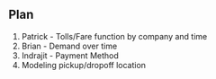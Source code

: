 ## Plan

1. Patrick - Tolls/Fare function by company and time
2. Brian - Demand over time
3. Indrajit - Payment Method
4. Modeling pickup/dropoff location
